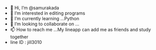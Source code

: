 - 👋 Hi, I’m @samurakada
- 👀 I’m interested in editing programs
- 🌱 I’m currently learning ...Python
- 💞️ I’m looking to collaborate on ...
- 📫 How to reach me ...My lineapp can add me as friends and study together
- line ID : jill3010

<!---
samurakada/samurakada is a ✨ special ✨ repository because its `README.md` (this file) appears on your GitHub profile.
You can click the Preview link to take a look at your changes.
--->
